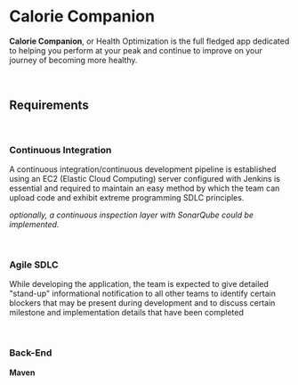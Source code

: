 <h1>Calorie Companion</h1>
<p><b>Calorie Companion</b>, or Health Optimization is the full fledged app dedicated to helping you perform at your peak and continue to improve on your journey of becoming more healthy.</p>
<br>
<h2>Requirements</h2>
<br>
<h3>Continuous Integration</h3>
<p>A continuous integration/continuous development pipeline is established using an EC2 (Elastic Cloud Computing) server configured with Jenkins is essential and required to maintain an easy method by which the team can upload code and exhibit extreme programming SDLC principles.</p><p><i>optionally, a continuous inspection layer with SonarQube could be implemented.</i></p>
<br>
<h3>Agile SDLC</h3>
<p>While developing the application, the team is expected to give detailed "stand-up" informational notification to all other teams to identify certain blockers that may be present during development and to discuss certain milestone and implementation details that have been completed</p>
<br>
<h3>Back-End</h3>
<p><b>Maven</b></p>
